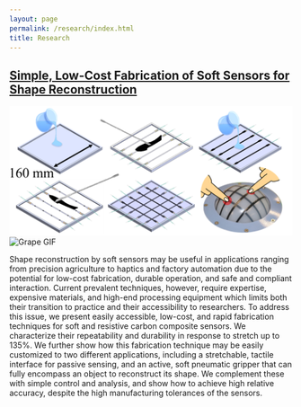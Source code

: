 ```yaml
---
layout: page
permalink: /research/index.html
title: Research
---
```

## [Simple, Low-Cost Fabrication of Soft Sensors for Shape Reconstruction](https://dannama.com/research/SoftSleeve/Simple_Low-Cost_Fabrication_of_Soft_Sensors_for_Shape_Reconstruction.pdf)

<div class="image-container">
  <img src="/research/SoftSleeve/procedure.png" alt="Procedure Image">
  <img src="/research/SoftSleeve/Grape.gif" alt="Grape GIF">
</div>

<p>Shape reconstruction by soft sensors may be useful in applications ranging from precision agriculture to haptics and factory automation due to the potential for low-cost fabrication, durable operation, and safe and compliant interaction. Current prevalent techniques, however, require expertise, expensive materials, and high-end processing equipment which limits both their transition to practice and their accessibility to researchers. To address this issue, we present easily accessible, low-cost, and rapid fabrication techniques for soft and resistive carbon composite sensors. We characterize their repeatability and durability in response to stretch up to 135%. We further show how this fabrication technique may be easily customized to two different applications, including a stretchable, tactile interface for passive sensing, and an active, soft pneumatic gripper that can fully encompass an object to reconstruct its shape. We complement these with simple control and analysis, and show how to achieve high relative accuracy, despite the high manufacturing tolerances of the sensors. </p>
